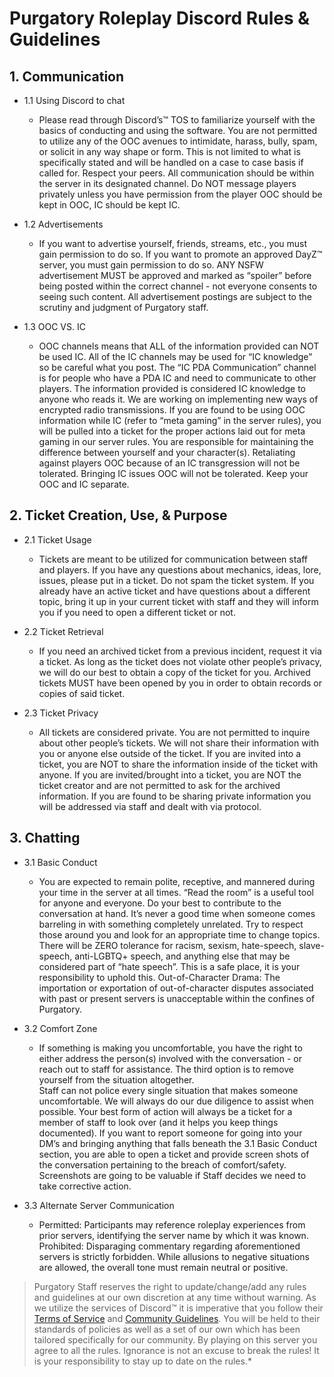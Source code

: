 # Purgatory Roleplay Discord Rules & Guidelines

## 1. Communication

- 1.1 Using Discord to chat

    - Please read through Discord’s™ TOS to familiarize yourself with the basics of conducting and using the software.
    You are not permitted to utilize any of the OOC avenues to intimidate, harass, bully, spam, or solicit in any way shape or form. 
    This is not limited to what is specifically stated and will be handled on a case to case basis if called for. Respect your peers.
    All communication should be within the server in its designated channel.
    Do NOT message players privately unless you have permission from the player
    OOC should be kept in OOC, IC should be kept IC.

- 1.2 Advertisements

    - If you want to advertise yourself, friends, streams, etc., you must gain permission to do so.
    If you want to promote an approved DayZ™ server, you must gain permission to do so.
    ANY NSFW advertisement MUST be approved and marked as “spoiler” before being posted within the correct channel - not everyone consents to seeing such content.
    All advertisement postings are subject to the scrutiny and judgment of Purgatory staff.


- 1.3 OOC VS. IC

    - OOC channels means that ALL of the information provided can NOT be used IC.
    All of the IC channels may be used for “IC knowledge” so be careful what you post.
    The “IC PDA Communication” channel is for people who have a PDA IC and need to communicate to other players. The information provided is considered IC knowledge to anyone who reads it.
    We are working on implementing new ways of encrypted radio transmissions.
    If you are found to be using OOC information while IC (refer to “meta gaming” in the server rules), you will be pulled into a ticket for the proper actions laid out for meta gaming in our server rules.
    You are responsible for maintaining the difference between yourself and your character(s). 
    Retaliating against players OOC because of an IC transgression will not be tolerated.
    Bringing IC issues OOC will not be tolerated.
    Keep your OOC and IC separate.


## 2. Ticket Creation, Use, & Purpose

- 2.1 Ticket Usage
    - Tickets are meant to be utilized for communication between staff and players.
    If you have any questions about mechanics, ideas, lore, issues, please put in a ticket. 
    Do not spam the ticket system. If you already have an active ticket and have questions about a different topic, bring it up in your current ticket with staff and they will inform you if you need to open a different ticket or  not.

- 2.2 Ticket Retrieval 

    - If you need an archived ticket from a previous incident, request it via a ticket. As long as the ticket does not violate other people’s privacy, we will do our best to obtain a copy of the ticket for you. 
    Archived tickets MUST have been opened by you in order to obtain records or copies of said ticket.

- 2.3 Ticket Privacy

    - All tickets are considered private.
    You are not permitted to inquire about other people’s tickets. We will not share their information with you or anyone else outside of the ticket.
    If you are invited into a ticket, you are NOT to share the information inside of the ticket with anyone. 
    If you are invited/brought into a ticket, you are NOT the ticket creator and are not permitted to ask for the archived information.
    If you are found to be sharing private information you will be addressed via staff and dealt with via protocol. 

## 3. Chatting 

- 3.1 Basic Conduct

    - You are expected to remain polite, receptive, and mannered during your time in the server at all times. 
    “Read the room” is a useful tool for anyone and everyone. Do your best to contribute to the conversation at hand. It’s never a good time when someone comes barreling in with something completely unrelated. Try to respect those around you and look for an appropriate time to change topics.
    There will be ZERO tolerance for racism, sexism, hate-speech, slave-speech, anti-LGBTQ+ speech, and anything else that may be considered part of “hate speech”. This is a safe place, it is your responsibility to uphold this.
    Out-of-Character Drama: The importation or exportation of out-of-character disputes associated with past or present servers is unacceptable within the confines of Purgatory.

- 3.2 Comfort Zone

    - If something is making you uncomfortable, you have the right to either address the person(s) involved with the conversation - or reach out to staff for assistance. The third option is to remove yourself from the situation altogether.  
    Staff can not police every single situation that makes someone uncomfortable. We will always do our due diligence to assist when possible. Your best form of action will always be a ticket for a member of staff to look over (and it helps you keep things documented).
    If you want to report someone for going into your DM’s and bringing anything that falls beneath the 3.1 Basic Conduct section, you are able to open a ticket and provide screen shots of the conversation pertaining to the breach of comfort/safety. 
    Screenshots are going to be valuable if Staff decides we need to take corrective action. 

- 3.3 Alternate Server Communication

    - Permitted: Participants may reference roleplay experiences from prior servers, identifying the server name by which it was known.
    Prohibited: Disparaging commentary regarding aforementioned servers is strictly forbidden. While allusions to negative situations are allowed, the overall tone must remain neutral or positive.



> Purgatory Staff reserves the right to update/change/add any rules and guidelines at our own discretion at any time without warning. As we utilize the services of Discord™ it is imperative that you follow their [Terms of Service](https://discord.com/terms) and [Community Guidelines](https://discord.com/guidelines).
You will be held to their standards of policies as well as a set of our own which has been tailored specifically for our community.
By playing on this server you agree to all the rules. Ignorance is not an excuse to break the rules! It is your responsibility to stay up to date on the rules.*
